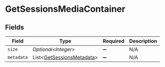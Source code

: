 # GetSessionsMediaContainer


## Fields

| Field                                                                        | Type                                                                         | Required                                                                     | Description                                                                  | Example                                                                      |
| ---------------------------------------------------------------------------- | ---------------------------------------------------------------------------- | ---------------------------------------------------------------------------- | ---------------------------------------------------------------------------- | ---------------------------------------------------------------------------- |
| `size`                                                                       | *Optional\<Integer>*                                                         | :heavy_minus_sign:                                                           | N/A                                                                          | 1                                                                            |
| `metadata`                                                                   | List\<[GetSessionsMetadata](../../models/operations/GetSessionsMetadata.md)> | :heavy_minus_sign:                                                           | N/A                                                                          |                                                                              |